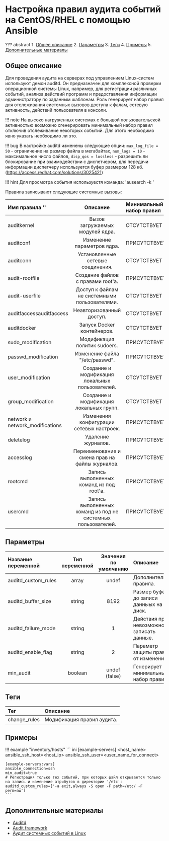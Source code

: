 # Настройка правил аудита событий на CentOS/RHEL с помощью Ansible

??? abstract
    1. [Общее описание](#общее-описание)
    2. [Параметры](#параметры)
    3. [Теги](#теги)
    4. [Примеры](#примеры)
    5. [Дополнительные материалы](#дополнительные-материалы)

## Общее описание
Для проведения аудита на серверах под управлением Linux-систем используют демон auditd. Он предназначен для комплексной проверки операционной системы Linux, например, для регистрации различных событий, анализа действий программ и предоставления информации администратору по заданным шаблонам. Роль генерирует набор правил для отслеживания системных вызовов доступа к фалам, сетевую активность, действий пользователя в консоли.

!!! note
    На высоко нагруженных системах с большой пользовательской активностью возможно сгенерировать минимальный набор правил отключив отслеживание некоторых событий. Для этого необходимо явно указать необходимо ли это. 

!!! bug
    В настройке auditd изменены следующие опции: `max_log_file = 50` - ограничение на размер файла в мегабайтах, `num_logs = 10` - максимальное число файлов, `disp_qos = lossless` - разрешить ли блокирование при взаимодействии с диспетчером, для передачи информации диспетчеру используется буфер размером 128 кб. (https://access.redhat.com/solutions/3025421)

!!! hint
    Для просмотра события используестя команда: 'ausearch -k <key>'

Правила записывают следующие системные вызовы:

|Имя правила '<key>'            | Описание                                                       | Минимальный набор правил |    
|:------------------------------|:--------------------------------------------------------------:|:-------------------------|
|auditkernel                    | Вызов загружаемых модулей ядра.                                | ОТСУТСТВУЕТ              |
|auditconf                      | Изменение параметров ядра.                                     | ПРИСУТСТВУЕТ             |
|auditconn                      | Установленные сетевые соединения.                              | ОТСУТСТВУЕТ              | 
|audit-rootfile                 | Создание файлов с правами root'а.                              | ПРИСУТСТВУЕТ             |
|audit-userfile                 | Доступ к файлам не системными пользователями.                  | ОТСУТСТВУЕТ              |
|auditfaccessauditfaccess       | Неавторизованный доступ.                                       | ОТСУТСТВУЕТ              |
|auditdocker                    | Запуск Docker контейнеров.                                     | ОТСУТСТВУЕТ              |
|sudo_modification              | Модификация политик sudoers.                                   | ПРИСУТСТВУЕТ             |
|passwd_modification            | Изменение файла "/etc/passwd".                                 | ПРИСУТСТВУЕТ             |
|user_modification              | Создание и модификация локальных пользователей.                | ОТСУТСТВУЕТ              |
|group_modification             | Создание и модификация локальных групп.                        | ОТСУТСТВУЕТ              |
|network и network_modifications| Изменения конфигурации сетевых настроек.                       | ПРИСУТСТВУЕТ             |
|deletelog                      | Удаление журналов.                                             | ПРИСУТСТВУЕТ             |
|accesslog                      | Переименование и смена прав на файлы журналов.                 | ПРИСУТСТВУЕТ             |
|rootcmd                        | Запись выполненных команд из под root'а.                       | ПРИСУТСТВУЕТ             |
|usercmd                        | Запись выполненных команд из под не системных пользователей.   | ПРИСУТСТВУЕТ             |

## Параметры
|Название переменной               | Тип переменной | Значения по умолчанию | Описание                                                    |
|:---------------------------------|:--------------:|:---------------------:|:------------------------------------------------------------|
|auditd_custom_rules               | array          | undef                 | Дополнительные правила.                                     |
|auditd_buffer_size                | string         | 8192                  | Размер буфера до записи данныых на диск.                    |
|auditd_failure_mode               | string         | 1                     | Действия при невозможности записать данные.                 |
|auditd_enable_flag                | string         | 2                     | Параметр защиты правил от изменения.                        |
|min_audit                         | boolean        | undef (false)         | Генерирует минимальный набор правил.                        |

## Теги
|Тег            | Описание                     |
|:--------------|:-----------------------------|
|change_rules   | Модификация правил аудита.   |

## Примеры

!!! example "inventory/hosts"
    ``` ini
    [example-servers]
    <host_name> ansible_ssh_host=<host_ip> ansible_ssh_user=<user_name_for_connect>

    [example-servers:vars]
    ansible_connection=ssh
    min_audit=true
    # Регистрация только тех событий, при которых файл открывается только на запись и изменение атрибутов в директории '/etc':
    auditd_custom_rules=['-a exit,always -S open -F path=/etc/ -F perm=aw']
    ```

## Дополнительные материалы

- [Auditd](https://access.redhat.com/documentation/en-us/red_hat_enterprise_linux/7/html/security_guide/sec-starting_the_audit_service)
- [Audit framework](https://wiki.archlinux.org/index.php/Audit_framework)
- [Аудит системных событий в Linux](https://xakep.ru/2011/03/30/54897/)
